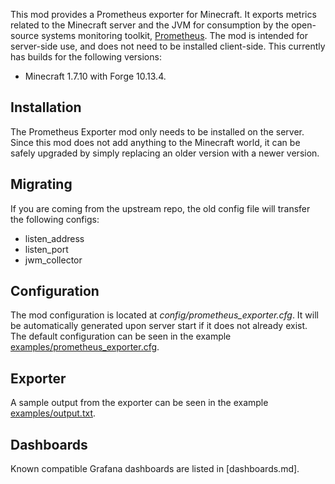 This mod provides a Prometheus exporter for Minecraft. It exports metrics
related to the Minecraft server and the JVM for consumption by the open-source
systems monitoring toolkit, [Prometheus](https://prometheus.io/). The mod is intended for server-side
use, and does not need to be installed client-side. This currently has builds
for the following versions:

- Minecraft 1.7.10 with Forge 10.13.4.

Installation
------------

The Prometheus Exporter mod only needs to be installed on the server.
Since this mod does not add anything to the Minecraft world,
it can be safely upgraded by simply replacing an older version with a newer
version.

Migrating
---------

If you are coming from the upstream repo, the old config file will transfer the following configs:
- listen_address
- listen_port
- jwm_collector


Configuration
-------------

The mod configuration is located at *config/prometheus_exporter.cfg*.
It will be automatically generated upon server start if it does not already exist.
The default configuration can be seen in the example [examples/prometheus_exporter.cfg](examples/prometheus_exporter.cfg).


Exporter
--------

A sample output from the exporter can be seen in the example [examples/output.txt](examples/output.txt).


Dashboards
----------

Known compatible Grafana dashboards are listed in [dashboards.md].
